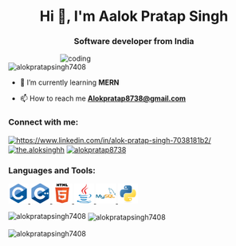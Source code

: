 <h1 align="center">Hi 👋, I'm Aalok Pratap Singh</h1>
<h3 align="center"> Software developer from India</h3>

<img align="right" alt="coding" width="400" src="https://user-images.githubusercontent.com/55389276/140866485-8fb1c876-9a8f-4d6a-98dc-08c4981eaf70.gif">

<p align="left"> <img src="https://komarev.com/ghpvc/?username=alokpratapsingh7408&label=Profile%20views&color=0e75b6&style=flat" alt="alokpratapsingh7408" /> </p>

- 🌱 I’m currently learning **MERN**

- 📫 How to reach me **Alokpratap8738@gmail.com**

<h3 align="left">Connect with me:</h3>
<p align="left">
<a href="https://linkedin.com/in/https://www.linkedin.com/in/alok-pratap-singh-7038181b2/" target="blank"><img align="center" src="https://raw.githubusercontent.com/rahuldkjain/github-profile-readme-generator/master/src/images/icons/Social/linked-in-alt.svg" alt="https://www.linkedin.com/in/alok-pratap-singh-7038181b2/" height="30" width="40" /></a>
<a href="https://instagram.com/the.aloksinghh" target="blank"><img align="center" src="https://raw.githubusercontent.com/rahuldkjain/github-profile-readme-generator/master/src/images/icons/Social/instagram.svg" alt="the.aloksinghh" height="30" width="40" /></a>
<a href="https://www.hackerrank.com/alokpratap8738" target="blank"><img align="center" src="https://raw.githubusercontent.com/rahuldkjain/github-profile-readme-generator/master/src/images/icons/Social/hackerrank.svg" alt="alokpratap8738" height="30" width="40" /></a>
</p>

<h3 align="left">Languages and Tools:</h3>
<p align="left"> <a href="https://www.cprogramming.com/" target="_blank" rel="noreferrer"> <img src="https://raw.githubusercontent.com/devicons/devicon/master/icons/c/c-original.svg" alt="c" width="40" height="40"/> </a> <a href="https://www.w3schools.com/cpp/" target="_blank" rel="noreferrer"> <img src="https://raw.githubusercontent.com/devicons/devicon/master/icons/cplusplus/cplusplus-original.svg" alt="cplusplus" width="40" height="40"/> </a> <a href="https://www.w3.org/html/" target="_blank" rel="noreferrer"> <img src="https://raw.githubusercontent.com/devicons/devicon/master/icons/html5/html5-original-wordmark.svg" alt="html5" width="40" height="40"/> </a> <a href="https://www.java.com" target="_blank" rel="noreferrer"> <img src="https://raw.githubusercontent.com/devicons/devicon/master/icons/java/java-original.svg" alt="java" width="40" height="40"/> </a> <a href="https://www.mysql.com/" target="_blank" rel="noreferrer"> <img src="https://raw.githubusercontent.com/devicons/devicon/master/icons/mysql/mysql-original-wordmark.svg" alt="mysql" width="40" height="40"/> </a> <a href="https://www.python.org" target="_blank" rel="noreferrer"> <img src="https://raw.githubusercontent.com/devicons/devicon/master/icons/python/python-original.svg" alt="python" width="40" height="40"/> </a> </p>

<p><img align="left" src="https://github-readme-stats.vercel.app/api/top-langs?username=alokpratapsingh7408&show_icons=true&locale=en&layout=compact" alt="alokpratapsingh7408" /></p>

<p>&nbsp;<img align="center" src="https://github-readme-stats.vercel.app/api?username=alokpratapsingh7408&show_icons=true&locale=en" alt="alokpratapsingh7408" /></p>

<p><img align="center" src="https://github-readme-streak-stats.herokuapp.com/?user=alokpratapsingh7408&" alt="alokpratapsingh7408" /></p>
